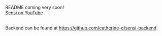 README coming very soon!<br>
[Sensi on YouTube](https://www.youtube.com/watch?v=V5oDAX56trY)<br><br>

Backend can be found at https://github.com/catherine-o/sensi-backend
